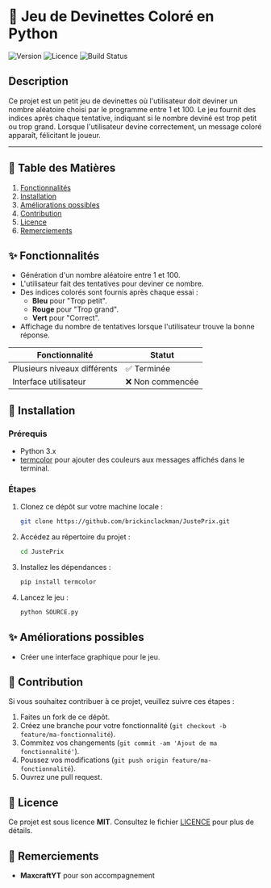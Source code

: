 # 📘 Jeu de Devinettes Coloré en Python

![Version](https://img.shields.io/badge/version-1.0.0-blue)
![Licence](https://img.shields.io/badge/licence-MIT-green)
![Build Status](https://img.shields.io/badge/build-passing-brightgreen)

## Description

Ce projet est un petit jeu de devinettes où l'utilisateur doit deviner un nombre aléatoire choisi par le programme entre 1 et 100. Le jeu fournit des indices après chaque tentative, indiquant si le nombre deviné est trop petit ou trop grand. Lorsque l'utilisateur devine correctement, un message coloré apparaît, félicitant le joueur.

---

## 📝 Table des Matières

1. [Fonctionnalités](#fonctionnalités)
2. [Installation](#installation)
3. [Améliorations possibles](#améliorations-possibles)
4. [Contribution](#contribution)
5. [Licence](#licence)
6. [Remerciements](#-remerciements)

## ✨ Fonctionnalités

- Génération d'un nombre aléatoire entre 1 et 100.
- L'utilisateur fait des tentatives pour deviner ce nombre.
- Des indices colorés sont fournis après chaque essai :
  - **Bleu** pour "Trop petit".
  - **Rouge** pour "Trop grand".
  - **Vert** pour "Correct".
- Affichage du nombre de tentatives lorsque l'utilisateur trouve la bonne réponse.


| Fonctionnalité         | Statut   |
|-------------------------|----------|
| Plusieurs niveaux différents        | ✅ Terminée |
| Interface utilisateur   | ❌ Non commencée |


## 🚀 Installation

### Prérequis
- Python 3.x
- [termcolor](https://pypi.org/project/termcolor/) pour ajouter des couleurs aux messages affichés dans le terminal.

### Étapes
1. Clonez ce dépôt sur votre machine locale :

   ```bash
   git clone https://github.com/brickinclackman/JustePrix.git

2. Accédez au répertoire du projet :
   ```bash
   cd JustePrix

3. Installez les dépendances :
   ```bash
   pip install termcolor

4. Lancez le jeu :
   ```bash
   python SOURCE.py

## ✨ Améliorations possibles

- Créer une interface graphique pour le jeu.

## 🤝 Contribution

Si vous souhaitez contribuer à ce projet, veuillez suivre ces étapes :

1. Faites un fork de ce dépôt.
2. Créez une branche pour votre fonctionnalité (`git checkout -b feature/ma-fonctionnalité`).
3. Commitez vos changements (`git commit -am 'Ajout de ma fonctionnalité'`).
4. Poussez vos modifications (`git push origin feature/ma-fonctionnalité`).
5. Ouvrez une pull request.


## 📄 Licence
Ce projet est sous licence **MIT**. Consultez le fichier [LICENCE](LICENCE.md) pour plus de détails.


## 🌟 Remerciements
- **MaxcraftYT** pour son accompagnement 